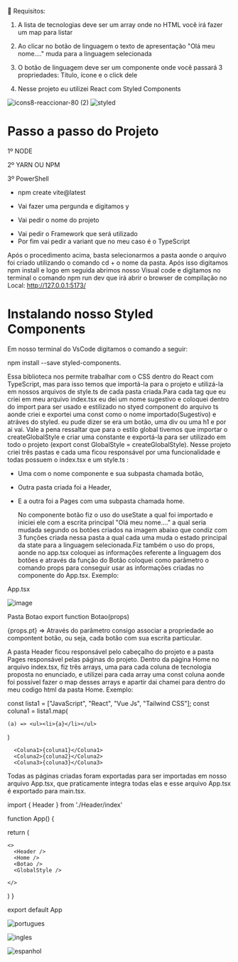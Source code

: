 :pushpin: Requisitos:

1) A lista de tecnologias deve ser um array onde no HTML você irá fazer um map para listar

2) Ao clicar no botão de linguagem  o texto de apresentação "Olá meu nome...." muda para
a linguagem selecionada

3) O botão de linguagem  deve ser um componente onde você passará 3 propriedades: Título,
ícone e o click dele

4) Nesse projeto eu utilizei React com Styled Components 

![icons8-reaccionar-80 (2)](https://user-images.githubusercontent.com/98665329/209464095-407264c0-46dc-40d9-af42-0f4f126b52f5.png)
![styled](https://user-images.githubusercontent.com/98665329/209464299-9d68a61a-7f39-4682-ab79-c32a0efad346.png)



# Passo a passo do Projeto

1º NODE

2º YARN OU NPM 

3º PowerShell

* npm create vite@latest
- Vai fazer uma pergunda e digitamos y
+ Vai pedir o nome do projeto
* Vai pedir o Framework  que será utilizado
* Por fim vai pedir a variant que no meu caso é o TypeScript

Após o procedimento acima, basta selecionarmos a pasta aonde o arquivo foi criado utilizando o comando cd +  o nome da pasta.
Após isso digitamos npm install  e logo em seguida abrimos nosso Visual code e  digitamos no terminal o comando npm run dev
que irá abrir o browser de compilação no  Local:   http://127.0.0.1:5173/
 
# Instalando nosso Styled Components

Em nosso terminal do VsCode digitamos o comando a seguir:

npm install --save styled-components.

 Essa biblioteca nos permite trabalhar com o CSS dentro do React com TypeScript, mas para isso temos que importá-la
para o projeto e utilizá-la em nossos arquivos de style.ts de cada pasta criada.Para cada tag que eu criei em meu arquivo 
index.tsx eu dei um nome sugestivo  e coloquei dentro do import para ser usado e estilizado no styed component do arquivo 
ts aonde criei e exportei uma const  como o nome importado(Sugestivo)  e atráves do styled. eu pude dizer se era um botão, 
uma div ou uma h1  e por ai vai.
Vale a pena ressaltar que para o  estilo global tivemos que importar o createGlobalStyle e criar uma constante e exportá-la 
para ser utilizado em todo o projeto (export const GlobalStyle = createGlobalStyle).
 Nesse projeto criei três pastas e cada uma ficou responsável por uma funcionalidade e todas possuem o index.tsx e um style.ts :
 
 * Uma com o nome componente e sua subpasta chamada botão, 
 * Outra pasta criada foi a Header,
 * E a outra foi a Pages com uma subpasta chamada home.

    No componente botão fiz o uso do useState a qual foi importado e iniciei ele com a escrita principal "Olá meu nome...." a 
qual seria mudada segundo os botões criados na imagem abaixo que condiz com 3 funções criada nessa pasta a qual cada uma
muda o estado principal da state para a linguagem selecionada.Fiz também o uso do props, aonde no app.tsx coloquei as informações
referente a linguagem dos botões e através da função do Botão coloquei como parâmetro o comando props para
conseguir usar as informações criadas no componente do App.tsx. 
Exemplo:

App.tsx

![image](https://user-images.githubusercontent.com/98665329/209465615-cdf998f6-d003-494f-88b0-df1ff3990aba.png)


Pasta Botao
export function Botao(props)

{props.pt} => Através do parâmetro consigo associar a propriedade ao compontent botão, ou seja, cada botão com sua escrita particular.

 A pasta Header ficou responsável pelo cabeçalho do projeto e a pasta Pages responsável pelas páginas do projeto.
Dentro da página Home no arquivo index.tsx, fiz três arrays, uma para cada coluna de tecnologia proposta no enunciado,
e utilizei para cada array uma const coluna aonde  foi possível fazer o map desses arrays e apartir dai chamei para dentro
do meu codigo html da pasta Home.
Exemplo:

  const lista1 = ["JavaScript", "React", "Vue Js", "Tailwind CSS"];
  const coluna1 = lista1.map(

    (a) => <ul><li>{a}</li></ul>

  )
  
      <Coluna1>{coluna1}</Coluna1>
      <Coluna2>{coluna2}</Coluna2>
      <Coluna3>{coluna3}</Coluna3>

Todas as páginas criadas  foram exportadas para ser importadas em nosso arquivo  App.tsx, que
praticamente integra todas elas e esse arquivo App.tsx é exportado para  main.tsx.


import { Header } from './Header/index'

function App() {


  return (

    <>
      <Header />
      <Home />
      <Botao />
      <GlobalStyle />

    </>

  )
}

export default App



![portugues](https://user-images.githubusercontent.com/98665329/207726683-87347066-ce8f-4620-9258-a95ab10f1d1c.PNG)


![ingles](https://user-images.githubusercontent.com/98665329/207726725-3b55f375-95cd-4596-a57c-eef9c0fad4c9.PNG)


![espanhol](https://user-images.githubusercontent.com/98665329/207726747-f88ff646-0068-45a2-b072-c4d2b40c25b8.PNG)
